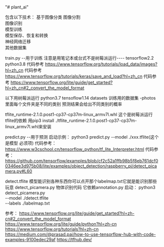 "# plant_ai" 

包含以下技术：
基于图像分类
图像分割			
图像识别		
模型训练			
模型保存、恢复和转换				
神经网络迁移			
其他数据集

train.py --用于训练 注意是用笔记本或台式不是树莓派运行---- tensorflow2.2 python3.8 
代码参考 https://www.tensorflow.org/tutorials/load_data/images?hl=zh_cn
代码参考 https://www.tensorflow.org/tutorials/keras/save_and_load?hl=zh_cn
代码参考 https://www.tensorflow.org/lite/guide/get_started?hl=zh_cn#2_convert_the_model_format


以下用树莓派运行 python3.7 tensoflow1.14
datasets  训练用的数据集
  -photos 里面每个文件夹是不同的类别 预测结果会给出不同类别的概率

tflite_runtime-2.1.0.post1-cp37-cp37m-linux_armv7l.whl 这个是树莓派运行tflite的依赖 用pip3 install ./tflite_runtime-2.1.0.post1-cp37-cp37m-linux_armv7l.whl来安装

predict.py --用于预测
启动示例： python3 predict.py --model ./xxx.tflite(这个是模型 必须项)
代码参考：https://www.w3cschool.cn/tensorflow_python/tf_lite_Interpreter.html
代码参考：https://github.com/tensorflow/examples/blob/cf2c52a1ffb98b5f8eb761dcf00346ee3d975b08/lite/examples/object_detection/raspberry_pi/detect_picamera.py#L60

detect.tflite 模型能识别各种东西你可以点开那个labelmap.txt它就是能识别那些玩意
detect_picamera.py 物体识别代码 它依赖annotation.py
启动：
   python3 detect_picamera.py \
  --model ./detect.tflite \
  --labels ./labelmap.txt
  
参考：
https://www.tensorflow.org/lite/guide/get_started?hl=zh-cn#2_convert_the_model_format
https://www.tensorflow.org/lite/guide/python?hl=zh-cn
https://www.tensorflow.org/tutorials?hl=zh-cn
https://medium.com/@prasad.pai/how-to-use-tensorflow-hub-with-code-examples-9100edec29af
https://tfhub.dev/

